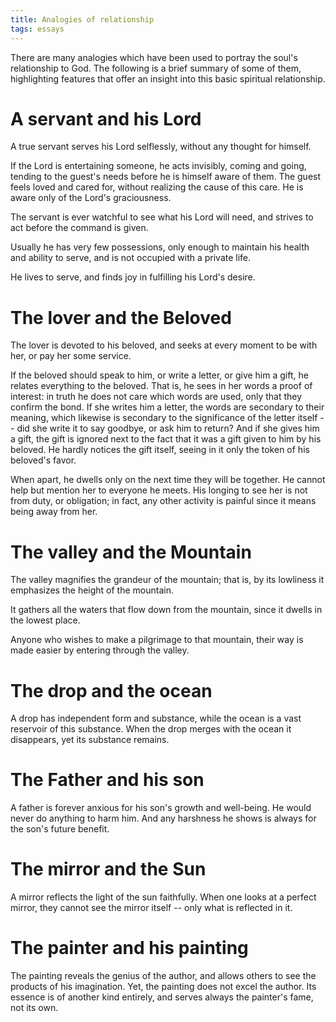 ```yaml
---
title: Analogies of relationship
tags: essays
---
```


There are many analogies which have been used to portray the soul's
relationship to God.  The following is a brief summary of some of them,
highlighting features that offer an insight into this basic spiritual
relationship.

# A servant and his Lord

A true servant serves his Lord selflessly, without any thought for
himself.

If the Lord is entertaining someone, he acts invisibly, coming and
going, tending to the guest's needs before he is himself aware of them.
The guest feels loved and cared for, without realizing the cause of this
care.  He is aware only of the Lord's graciousness.

The servant is ever watchful to see what his Lord will need, and strives
to act before the command is given.

Usually he has very few possessions, only enough to maintain his health
and ability to serve, and is not occupied with a private life.

He lives to serve, and finds joy in fulfilling his Lord's desire.

# The lover and the Beloved

The lover is devoted to his beloved, and seeks at every moment to be
with her, or pay her some service.

If the beloved should speak to him, or write a letter, or give him a
gift, he relates everything to the beloved.  That is, he sees in her
words a proof of interest: in truth he does not care which words are
used, only that they confirm the bond.  If she writes him a letter, the
words are secondary to their meaning, which likewise is secondary to the
significance of the letter itself -- did she write it to say goodbye, or
ask him to return?  And if she gives him a gift, the gift is ignored
next to the fact that it was a gift given to him by his beloved.  He
hardly notices the gift itself, seeing in it only the token of his
beloved's favor.

When apart, he dwells only on the next time they will be together.  He
cannot help but mention her to everyone he meets.  His longing to see
her is not from duty, or obligation; in fact, any other activity is
painful since it means being away from her.

# The valley and the Mountain

The valley magnifies the grandeur of the mountain; that is, by its
lowliness it emphasizes the height of the mountain.

It gathers all the waters that flow down from the mountain, since it
dwells in the lowest place.

Anyone who wishes to make a pilgrimage to that mountain, their way is
made easier by entering through the valley.

# The drop and the ocean

A drop has independent form and substance, while the ocean is a vast
reservoir of this substance.  When the drop merges with the ocean it
disappears, yet its substance remains.

# The Father and his son

A father is forever anxious for his son's growth and well-being.  He
would never do anything to harm him.  And any harshness he shows is
always for the son's future benefit.

# The mirror and the Sun

A mirror reflects the light of the sun faithfully.  When one looks at a
perfect mirror, they cannot see the mirror itself -- only what is
reflected in it.

# The painter and his painting

The painting reveals the genius of the author, and allows others to see
the products of his imagination.  Yet, the painting does not excel the
author.  Its essence is of another kind entirely, and serves always the
painter's fame, not its own.


